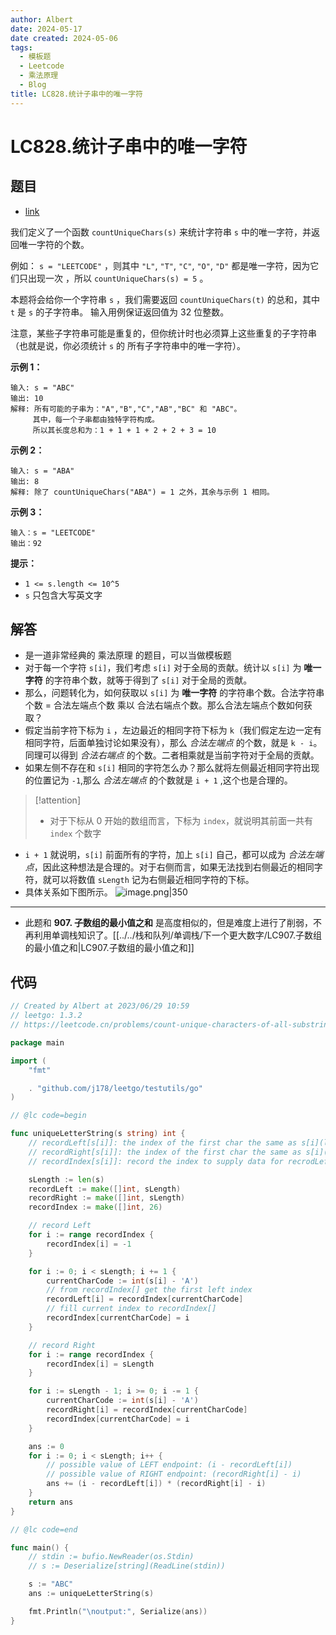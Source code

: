 ```yaml
---
author: Albert
date: 2024-05-17
date created: 2024-05-06
tags:
  - 模板题
  - Leetcode
  - 乘法原理
  - Blog
title: LC828.统计子串中的唯一字符
---
```


# LC828.统计子串中的唯一字符

## 题目

- [link](https://leetcode.cn/problems/count-unique-characters-of-all-substrings-of-a-given-string/)

我们定义了一个函数 `countUniqueChars(s)` 来统计字符串 `s` 中的唯一字符，并返回唯一字符的个数。

例如： `s = "LEETCODE"` ，则其中 `"L"`, `"T"`, `"C"`, `"O"`, `"D"` 都是唯一字符，因为它们只出现一次
，所以 `countUniqueChars(s) = 5` 。

本题将会给你一个字符串 `s` ，我们需要返回 `countUniqueChars(t)` 的总和，其中 `t` 是 `s` 的子字符串。
输入用例保证返回值为 32 位整数。

注意，某些子字符串可能是重复的，但你统计时也必须算上这些重复的子字符串（也就是说，你必须统计 `s` 的
所有子字符串中的唯一字符）。

**示例 1：**

```
输入: s = "ABC"
输出: 10
解释: 所有可能的子串为："A","B","C","AB","BC" 和 "ABC"。
     其中，每一个子串都由独特字符构成。
     所以其长度总和为：1 + 1 + 1 + 2 + 2 + 3 = 10

```

**示例 2：**

```
输入: s = "ABA"
输出: 8
解释: 除了 countUniqueChars("ABA") = 1 之外，其余与示例 1 相同。

```

**示例 3：**

```
输入：s = "LEETCODE"
输出：92

```

**提示：**

- `1 <= s.length <= 10^5`
- `s` 只包含大写英文字

## 解答

- 是一道非常经典的 乘法原理 的题目，可以当做模板题
- 对于每一个字符 `s[i]`，我们考虑 `s[i]` 对于全局的贡献。统计以 `s[i]` 为 **唯一字符** 的字符串个数，就等于得到了 `s[i]` 对于全局的贡献。
- 那么，问题转化为，如何获取以 `s[i]` 为 **唯一字符** 的字符串个数。合法字符串个数 = 合法左端点个数 乘以 合法右端点个数。那么合法左端点个数如何获取？
- 假定当前字符下标为 `i` ，左边最近的相同字符下标为 `k`（我们假定左边一定有相同字符，后面单独讨论如果没有），那么 *合法左端点* 的个数，就是 `k - i`。同理可以得到 *合法右端点* 的个数。二者相乘就是当前字符对于全局的贡献。
- 如果左侧不存在和 `s[i]` 相同的字符怎么办？那么就将左侧最近相同字符出现的位置记为 `-1`,那么 *合法左端点* 的个数就是 `i + 1` ,这个也是合理的。

>[!attention]
> - 对于下标从 0 开始的数组而言，下标为 `index`，就说明其前面一共有 `index` 个数字

- `i + 1` 就说明，`s[i]` 前面所有的字符，加上 `s[i]` 自己，都可以成为 *合法左端点*，因此这种想法是合理的。对于右侧而言，如果无法找到右侧最近的相同字符，就可以将数值 `sLength` 记为右侧最近相同字符的下标。
- 具体关系如下图所示。
![image.png|350](https://img-20221128.oss-cn-shanghai.aliyuncs.com/img-2023-05/20230629124219.png)
---
- 此题和 **907. 子数组的最小值之和** 是高度相似的，但是难度上进行了削弱，不再利用单调栈知识了。[[../../栈和队列/单调栈/下一个更大数字/LC907.子数组的最小值之和|LC907.子数组的最小值之和]]

## 代码

```go
// Created by Albert at 2023/06/29 10:59
// leetgo: 1.3.2
// https://leetcode.cn/problems/count-unique-characters-of-all-substrings-of-a-given-string/

package main

import (
	"fmt"

	. "github.com/j178/leetgo/testutils/go"
)

// @lc code=begin

func uniqueLetterString(s string) int {
	// recordLeft[s[i]]: the index of the first char the same as s[i](left)
	// recordRight[s[i]]: the index of the first char the same as s[i](right)
	// recordIndex[s[i]]: record the index to supply data for recrodLeft and recordRight

	sLength := len(s)
	recordLeft := make([]int, sLength)
	recordRight := make([]int, sLength)
	recordIndex := make([]int, 26)

	// record Left
	for i := range recordIndex {
		recordIndex[i] = -1
	}

	for i := 0; i < sLength; i += 1 {
		currentCharCode := int(s[i] - 'A')
		// from recordIndex[] get the first left index
		recordLeft[i] = recordIndex[currentCharCode]
		// fill current index to recordIndex[]
		recordIndex[currentCharCode] = i
	}

	// record Right
	for i := range recordIndex {
		recordIndex[i] = sLength
	}

	for i := sLength - 1; i >= 0; i -= 1 {
		currentCharCode := int(s[i] - 'A')
		recordRight[i] = recordIndex[currentCharCode]
		recordIndex[currentCharCode] = i
	}

	ans := 0
	for i := 0; i < sLength; i++ {
		// possible value of LEFT endpoint: (i - recordLeft[i])
		// possible value of RIGHT endpoint: (recordRight[i] - i)
		ans += (i - recordLeft[i]) * (recordRight[i] - i)
	}
	return ans
}

// @lc code=end

func main() {
	// stdin := bufio.NewReader(os.Stdin)
	// s := Deserialize[string](ReadLine(stdin))

	s := "ABC"
	ans := uniqueLetterString(s)

	fmt.Println("\noutput:", Serialize(ans))
}
```